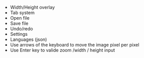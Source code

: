 - Width/Height overlay
- Tab system
- Open file
- Save file
- Undo/redo
- Settings
- Languages (json)
- Use arrows of the keyboard to move the image pixel per pixel
- Use Enter key to valide zoom /width / height input
